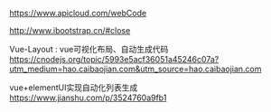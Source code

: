 https://www.apicloud.com/webCode

http://www.ibootstrap.cn/#close


Vue-Layout : vue可视化布局、自动生成代码
https://cnodejs.org/topic/5993e5acf36051a45246c07a?utm_medium=hao.caibaojian.com&utm_source=hao.caibaojian.com

vue+elementUI实现自动化列表生成
https://www.jianshu.com/p/3524760a9fb1